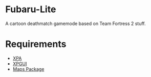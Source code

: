 # Fubaru-Lite
A cartoon deathmatch gamemode based on Team Fortress 2 stuff.

# Requirements
* [XPA](https://github.com/XenPare/XPA)
* [XPGUI](https://github.com/XenPare/XPGUI)
* [Maps Package](https://steamcommunity.com/sharedfiles/filedetails/?id=2308290678)
